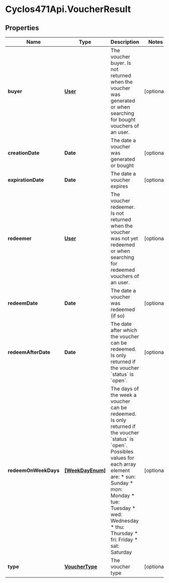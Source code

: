 # Cyclos471Api.VoucherResult

## Properties
Name | Type | Description | Notes
------------ | ------------- | ------------- | -------------
**buyer** | [**User**](User.md) | The voucher buyer. Is not returned when the voucher was generated or when searching for bought vouchers of an user.  | [optional] 
**creationDate** | **Date** | The date a voucher was generated or bought | [optional] 
**expirationDate** | **Date** | The date a voucher expires | [optional] 
**redeemer** | [**User**](User.md) | The voucher redeemer. Is not returned when the voucher was not yet redeemed or when searching for redeemed vouchers of an user.  | [optional] 
**redeemDate** | **Date** | The date a voucher was redeemed (if so) | [optional] 
**redeemAfterDate** | **Date** | The date after which the voucher can be redeemed. Is only returned if the voucher &#x60;status&#x60; is &#x60;open&#x60;.  | [optional] 
**redeemOnWeekDays** | [**[WeekDayEnum]**](WeekDayEnum.md) | The days of the week a voucher can be redeemed. Is only returned if the voucher &#x60;status&#x60; is &#x60;open&#x60;. Possibles values for each array element are: * sun: Sunday * mon: Monday * tue: Tuesday * wed: Wednesday * thu: Thursday * fri: Friday * sat: Saturday  | [optional] 
**type** | [**VoucherType**](VoucherType.md) | The voucher type | [optional] 



